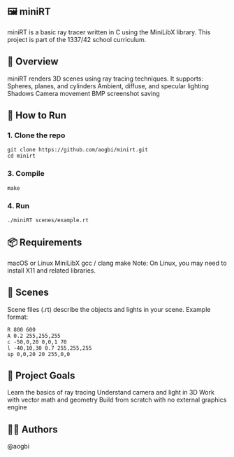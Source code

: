 ##              🖼️ miniRT

miniRT is a basic ray tracer written in C using the MiniLibX library.
This project is part of the 1337/42 school curriculum.

##              📸 Overview

miniRT renders 3D scenes using ray tracing techniques. It supports:
Spheres, planes, and cylinders
Ambient, diffuse, and specular lighting
Shadows
Camera movement
BMP screenshot saving
<!-- Optional if you have one -->

##          🚀 How to Run

###  1. Clone the repo

```
git clone https://github.com/aogbi/minirt.git
cd minirt
```

###  3. Compile

```
make
```
###  4. Run

```
./miniRT scenes/example.rt
```
##          📦 Requirements

macOS or Linux
MiniLibX
gcc / clang
make
Note: On Linux, you may need to install X11 and related libraries.

##          📂 Scenes

Scene files (.rt) describe the objects and lights in your scene.
Example format:
```
R 800 600
A 0.2 255,255,255
c -50,0,20 0,0,1 70
l -40,10,30 0.7 255,255,255
sp 0,0,20 20 255,0,0
```
##          🧠 Project Goals

Learn the basics of ray tracing
Understand camera and light in 3D
Work with vector math and geometry
Build from scratch with no external graphics engine

##          👨‍💻 Authors

@aogbi

